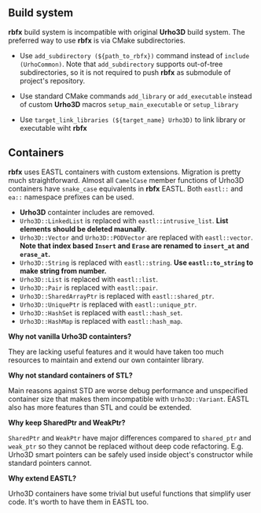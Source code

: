 ## Build system

**rbfx** build system is incompatible with original **Urho3D** build system.
The preferred way to use **rbfx** is via CMake subdirectories.

* Use `add_subdirectory (${path_to_rbfx})` command instead of `include (UrhoCommon)`.
Note that `add_subdirectory` supports out-of-tree subdirectories, so it is not required to push **rbfx** as submodule of project's repository.

* Use standard CMake commands `add_library` or `add_executable` instead of custom **Urho3D** macros `setup_main_executable` or `setup_library`

* Use `target_link_libraries (${target_name} Urho3D)` to link library or executable wiht **rbfx**

## Containers

**rbfx** uses EASTL containers with custom extensions.
Migration is pretty much straightforward. Almost all `CamelCase` member functions of Urho3D containers have `snake_case` equivalents in **rbfx** EASTL. Both `eastl::` and `ea::` namespace prefixes can be used.

* **Urho3D** containter includes are removed.
* `Urho3D::LinkedList` is replaced with `eastl::intrusive_list`. **List elements should be deleted maunally**.
* `Urho3D::Vector` and `Urho3D::PODVector` are replaced with `eastl::vector`. **Note that index based `Insert` and `Erase` are renamed to `insert_at` and `erase_at`.**
* `Urho3D::String` is replaced with `eastl::string`. **Use `eastl::to_string` to make string from number.**
* `Urho3D::List` is replaced with `eastl::list`.
* `Urho3D::Pair` is replaced with `eastl::pair`.
* `Urho3D::SharedArrayPtr` is replaced with `eastl::shared_ptr`.
* `Urho3D::UniquePtr` is replaced with `eastl::unique_ptr`.
* `Urho3D::HashSet` is replaced with `eastl::hash_set`.
* `Urho3D::HashMap` is replaced with `eastl::hash_map`.

**Why not vanilla Urho3D containters?**

They are lacking useful features and it would have taken too much resources to maintain and extend our own containter library.

**Why not standard containers of STL?**

Main reasons against STD are worse debug performance and unspecified container size that makes them incompatible with `Urho3D::Variant`. EASTL also has more features than STL and could be extended.

**Why keep SharedPtr and WeakPtr?**

`SharedPtr` and `WeakPtr` have major differences compared to `shared_ptr` and `weak_ptr` so they cannot be replaced without deep code refactoring. E.g. Urho3D smart pointers can be safely used inside object's constructor while standard pointers cannot.

**Why extend EASTL?**

Urho3D containers have some trivial but useful functions that simplify user code. It's worth to have them in EASTL too.